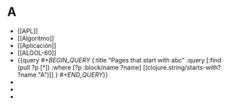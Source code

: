 # A
- [[APL]]
- [[Algoritmo]]
- [[Aplicación]]
- [[ALGOL-60]]
- {{query *#+BEGIN_QUERY*
  {:title "Pages that start with abc"
   :query [:find (pull ?p [*])
           :where 
           [?p :block/name ?name]
           [(clojure.string/starts-with? ?name "A")]]
  }
  *#+END_QUERY*}}
-
-
-